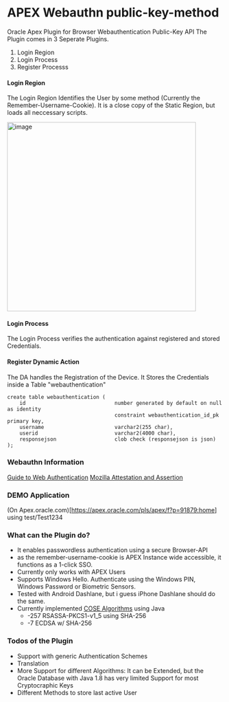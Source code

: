 # APEX Webauthn public-key-method
Oracle Apex Plugin for Browser Webauthentication Public-Key API
The Plugin comes in 3 Seperate Plugins.
1. Login Region
2. Login Process
3. Register Processs

#### Login Region
The Login Region Identifies the User by some method (Currently the Remember-Username-Cookie).
It is a close copy of the Static Region, but loads all neccessary scripts.

<img width="440" alt="image" src="https://user-images.githubusercontent.com/26186939/154468717-1afa2213-38a9-45a9-a452-264642eb8854.png">

#### Login Process
The Login Process verifies the authentication against registered and stored Credentials.

#### Register Dynamic Action
The DA handles the Registration of the Device. It Stores the Credentials inside a Table "webauthentication"

```
create table webauthentication (
    id                             number generated by default on null as identity 
                                   constraint webauthentication_id_pk primary key,
    username                       varchar2(255 char),
    userid                         varchar2(4000 char),
    responsejson                   clob check (responsejson is json)
);
```

### Webauthn Information
[Guide to Web Authentication](https://webauthn.guide/)
[Mozilla Attestation and Assertion](https://developer.mozilla.org/en-US/docs/Web/API/Web_Authentication_API/Attestation_and_Assertion)

### DEMO Application
(On Apex.oracle.com)[https://apex.oracle.com/pls/apex/f?p=91879:home]
using test/Test1234

### What can the Plugin do?
- It enables passwordless authentication using a secure Browser-API
- as the remember-username-cookie is APEX Instance wide accessible, it functions as a 1-click SSO.
- Currently only works with APEX Users
- Supports Windows Hello. Authenticate using the Windows PIN, Windows Password or Biometric Sensors.
- Tested with Android Dashlane, but i guess iPhone Dashlane should do the same.
- Currently implemented [COSE Algorithms](https://www.iana.org/assignments/cose/cose.xhtml) using Java
  - -257  RSASSA-PKCS1-v1_5 using SHA-256
  - -7    ECDSA w/ SHA-256

### Todos of the Plugin
- Support with generic Authentication Schemes
- Translation
- More Support for different Algorithms: It can be Extended, but the Oracle Database with Java 1.8 has very limited Support for most Cryptocraphic Keys
- Different Methods to store last active User
